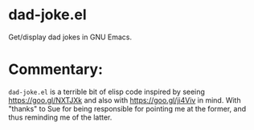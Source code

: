 # dad-joke.el

Get/display dad jokes in GNU Emacs.

# Commentary:

`dad-joke.el` is a terrible bit of elisp code inspired by seeing
https://goo.gl/NXTJXk and also with https://goo.gl/ji4Viv in mind. With
"thanks" to Sue for being responsible for pointing me at the former, and
thus reminding me of the latter.
